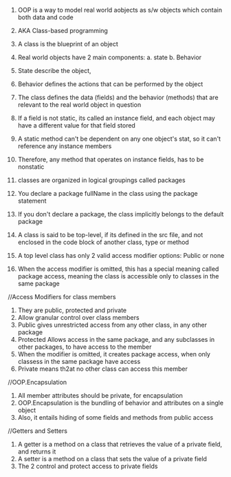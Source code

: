 1. OOP is a way to model real world aobjects as s/w objects which contain both data and code
2. AKA Class-based programming
3. A class is the blueprint of an object
4. Real world objects have 2 main components:
   a. state
   b. Behavior
5. State describe the object,
6. Behavior defines the actions that can be performed by the object
7. The class defines the data (fields) and the behavior (methods) that are relevant to the real world object in question
8. If a field is not static, its called an instance field, and  each object may have a different value for that field stored
9. A static method can't be dependent on any one object's stat, so it can't reference any instance members
10. Therefore, any method that operates on instance fields, has to be nonstatic


1. classes are organized in logical groupings called packages
2. You declare a package fullName in the class using the package statement
3. If you don't declare a package, the class implicitly belongs to the default package
4. A class is said to be top-level, if its defined in the src file, and not enclosed in the code block of another class, type or method
5. A top level class has only 2 valid access modifier options: Public or none
6. When the access modifier is omitted, this has a special meaning called package access, meaning the class is accessible only to classes in the same package

//Access Modifiers for class members
1. They are public, protected and private 
2. Allow granular control over class members
3. Public gives unrestricted access from any other class, in any other package
4. Protected Allows access in the same package, and any subclasses in other packages, to have access to the member
5. When the modifier is omitted, it creates package access, when only classess in the same package have access
6. Private means th2at no other class can access this member

//OOP.Encapsulation 
1. All member attributes should be private, for encapsulation
2. OOP.Encapsulation is the bundling of behavior and attributes on a single object
3. Also, it entails hiding of some fields and methods from public access 


//Getters and Setters
1. A getter is a method on a class that retrieves the value of a private field, and returns it
2. A setter is a method on a class that sets the value of a private field
3. The 2 control and protect access to private fields